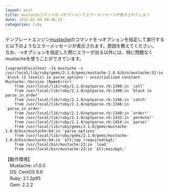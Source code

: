 ```yaml
---
layout: post
title: mustacheコマンドの-vオプションでエラーメッセージが表示されてしまう
date: 2015-02-09 08:46:25
categories: ruby
---
```

<p>テンプレートエンジン<a href="http://mustache.github.io" rel="nofollow">mustache</a>のコマンドを-vオプションを指定して実行すると以下のようなエラーメッセージが表示されます。原因を教えてください。<br>
なお、-vオプションを指定した際にエラーが出る以外には、特に問題なくmustacheを使うことができています。</p>

```
[vagrant@localhost ~]$ mustache -v
/usr/local/lib/ruby/gems/2.1.0/gems/mustache-1.0.0/bin/mustache:52:in `block (2 levels) in parse_options': uninitialized constant Mustache::Version (NameError)
    from /usr/local/lib/ruby/2.1.0/optparse.rb:1390:in `call'
    from /usr/local/lib/ruby/2.1.0/optparse.rb:1390:in `block in parse_in_order'
    from /usr/local/lib/ruby/2.1.0/optparse.rb:1346:in `catch'
    from /usr/local/lib/ruby/2.1.0/optparse.rb:1346:in `parse_in_order'
    from /usr/local/lib/ruby/2.1.0/optparse.rb:1340:in `order!'
    from /usr/local/lib/ruby/2.1.0/optparse.rb:1432:in `permute!'
    from /usr/local/lib/ruby/2.1.0/optparse.rb:1454:in `parse!'
    from /usr/local/lib/ruby/gems/2.1.0/gems/mustache-1.0.0/bin/mustache:64:in `parse_options'
    from /usr/local/lib/ruby/gems/2.1.0/gems/mustache-1.0.0/bin/mustache:94:in `&lt;top (required)&gt;'
    from /usr/local/bin/mustache:23:in `load'
    from /usr/local/bin/mustache:23:in `&lt;main&gt;'
```

<p>【動作環境】<br>
　Mustache: v1.0.0<br>
　OS: CentOS 6.6<br>
　Ruby: 2.1.2p95<br>
　Gem: 2.2.2</p>
